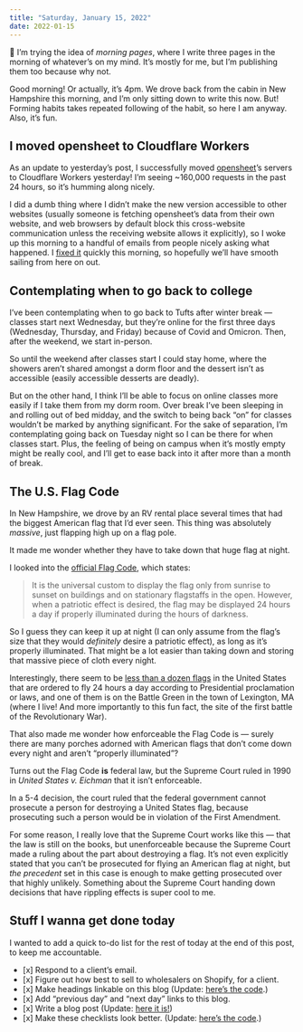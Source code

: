 ```yaml
---
title: "Saturday, January 15, 2022"
date: 2022-01-15
---
```


👋 I’m trying the idea of _morning pages_, where I write three pages in the morning of whatever’s on my mind. It’s mostly for me, but I’m publishing them too because why not.

Good morning! Or actually, it’s 4pm. We drove back from the cabin in New Hampshire this morning, and I’m only sitting down to write this now. But! Forming habits takes repeated following of the habit, so here I am anyway. Also, it’s fun.

## I moved opensheet to Cloudflare Workers

As an update to yesterday’s post, I successfully moved [opensheet](https://github.com/benborgers/opensheet)’s servers to Cloudflare Workers yesterday! I’m seeing ~160,000 requests in the past 24 hours, so it’s humming along nicely.

I did a dumb thing where I didn’t make the new version accessible to other websites (usually someone is fetching opensheet’s data from their own website, and web browsers by default block this cross-website communication unless the receiving website allows it explicitly), so I woke up this morning to a handful of emails from people nicely asking what happened. I [fixed it](https://github.com/benborgers/opensheet/commit/6e62e5361f69bc8763af989a491e11485efb0e96) quickly this morning, so hopefully we’ll have smooth sailing from here on out.

## Contemplating when to go back to college

I’ve been contemplating when to go back to Tufts after winter break — classes start next Wednesday, but they’re online for the first three days (Wednesday, Thursday, and Friday) because of Covid and Omicron. Then, after the weekend, we start in-person.

So until the weekend after classes start I could stay home, where the showers aren’t shared amongst a dorm floor and the dessert isn’t as accessible (easily accessible desserts are deadly).

But on the other hand, I think I’ll be able to focus on online classes more easily if I take them from my dorm room. Over break I’ve been sleeping in and rolling out of bed midday, and the switch to being back “on” for classes wouldn’t be marked by anything significant. For the sake of separation, I’m contemplating going back on Tuesday night so I can be there for when classes start. Plus, the feeling of being on campus when it’s mostly empty might be really cool, and I’ll get to ease back into it after more than a month of break.

## The U.S. Flag Code

In New Hampshire, we drove by an RV rental place several times that had the biggest American flag that I’d ever seen. This thing was absolutely _massive_, just flapping high up on a flag pole.

It made me wonder whether they have to take down that huge flag at night.

I looked into the [official Flag Code](https://uscode.house.gov/view.xhtml?path=/prelim@title4/chapter1&edition=prelim), which states:

> It is the universal custom to display the flag only from sunrise to sunset on buildings and on stationary flagstaffs in the open. However, when a patriotic effect is desired, the flag may be displayed 24 hours a day if properly illuminated during the hours of darkness.

So I guess they can keep it up at night (I can only assume from the flag’s size that they would _definitely_ desire a patriotic effect), as long as it’s properly illuminated. That might be a lot easier than taking down and storing that massive piece of cloth every night.

Interestingly, there seem to be [less than a dozen flags](https://www.crwflags.com/fotw/flags/us_24hr.html) in the United States that are ordered to fly 24 hours a day according to Presidential proclamation or laws, and one of them is on the Battle Green in the town of Lexington, MA (where I live! And more importantly to this fun fact, the site of the first battle of the Revolutionary War).

That also made me wonder how enforceable the Flag Code is — surely there are many porches adorned with American flags that don’t come down every night and aren’t “properly illuminated”?

Turns out the Flag Code **is** federal law, but the Supreme Court ruled in 1990 in _United States v. Eichman_ that it isn’t enforceable.

In a 5-4 decision, the court ruled that the federal government cannot prosecute a person for destroying a United States flag, because prosecuting such a person would be in violation of the First Amendment.

For some reason, I really love that the Supreme Court works like this — that the law is still on the books, but unenforceable because the Supreme Court made a ruling about the part about destroying a flag. It’s not even explicitly stated that you can’t be prosecuted for flying an American flag at night, but _the precedent_ set in this case is enough to make getting prosecuted over that highly unlikely. Something about the Supreme Court handing down decisions that have rippling effects is super cool to me.

## Stuff I wanna get done today

I wanted to add a quick to-do list for the rest of today at the end of this post, to keep me accountable.

- \[x\] Respond to a client’s email.
- \[x\] Figure out how best to sell to wholesalers on Shopify, for a client.
- \[x\] Make headings linkable on this blog (Update: [here’s the code](https://github.com/benborgers/ben.cv-ghost/commit/d668178a49554bfeae810a5f41a6710fcd6f637d).)
- \[x\] Add “previous day” and “next day” links to this blog.
- \[x\] Write a blog post (Update: [here it is!](https://benborgers.com/posts/heic-to-jpeg))
- \[x\] Make these checklists look better. (Update: [here’s the code](https://github.com/benborgers/ben.cv-ghost/commit/fb04f2075d968b10389dfde8a50b13f9696b83ec).)
